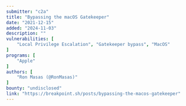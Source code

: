 ```yaml
---
submitter: "c2a"
title: "Bypassing the macOS Gatekeeper"
date: "2021-12-15"
added: "2024-11-03"
description: ""
vulnerabilities: [
    "Local Privilege Escalation", "Gatekeeper bypass", "MacOS"
]
programs: [
    "Apple"
]
authors: [
    "Ron Masas (@RonMasas)"
]
bounty: "undisclosed"
link: "https://breakpoint.sh/posts/bypassing-the-macos-gatekeeper"
---
```




